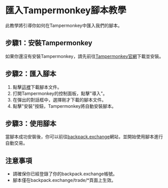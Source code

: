 # 匯入Tampermonkey腳本教學

此教學將引導你如何在Tampermonkey中匯入我們的腳本。

## 步驟1：安裝Tampermonkey

如果你還沒有安裝Tampermonkey，請先前往[Tampermonkey官網](https://www.tampermonkey.net/)下載並安裝。

## 步驟2：匯入腳本

1. 點擊[這裡](https://raw.githubusercontent.com/2246250622/BackPack/backpack.js)下載腳本文件。
2. 打開Tampermonkey的控制面板，點擊"導入"。
3. 在彈出的對話框中，選擇剛才下載的腳本文件。
4. 點擊"安裝"按鈕，Tampermonkey將自動安裝腳本。

## 步驟3：使用腳本

當腳本成功安裝後，你可以前往[backpack.exchange](https://backpack.exchange/trade/*)網站，並開始使用腳本進行自動交易。

## 注意事項

- 請確保你已經登錄了你的backpack.exchange帳號。
- 腳本僅在backpack.exchange/trade/*頁面上生效。
